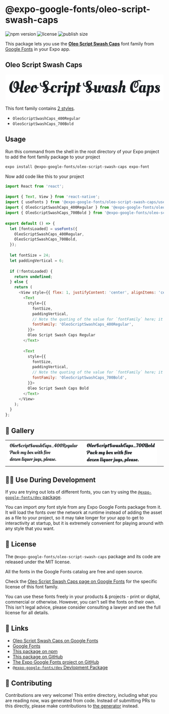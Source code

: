 # @expo-google-fonts/oleo-script-swash-caps

![npm version](https://flat.badgen.net/npm/v/@expo-google-fonts/oleo-script-swash-caps)
![license](https://flat.badgen.net/github/license/expo/google-fonts)
![publish size](https://flat.badgen.net/packagephobia/install/@expo-google-fonts/oleo-script-swash-caps)

This package lets you use the [**Oleo Script Swash Caps**](https://fonts.google.com/specimen/Oleo+Script+Swash+Caps) font family from [Google Fonts](https://fonts.google.com/) in your Expo app.

## Oleo Script Swash Caps

![Oleo Script Swash Caps](./font-family.png)

This font family contains [2 styles](#-gallery).

- `OleoScriptSwashCaps_400Regular`
- `OleoScriptSwashCaps_700Bold`

## Usage

Run this command from the shell in the root directory of your Expo project to add the font family package to your project
```sh
expo install @expo-google-fonts/oleo-script-swash-caps expo-font
```

Now add code like this to your project
```js
import React from 'react';

import { Text, View } from 'react-native';
import { useFonts } from '@expo-google-fonts/oleo-script-swash-caps/useFonts';
import { OleoScriptSwashCaps_400Regular } from '@expo-google-fonts/oleo-script-swash-caps/400Regular';
import { OleoScriptSwashCaps_700Bold } from '@expo-google-fonts/oleo-script-swash-caps/700Bold';

export default () => {
  let [fontsLoaded] = useFonts({
    OleoScriptSwashCaps_400Regular,
    OleoScriptSwashCaps_700Bold,
  });

  let fontSize = 24;
  let paddingVertical = 6;

  if (!fontsLoaded) {
    return undefined;
  } else {
    return (
      <View style={{ flex: 1, justifyContent: 'center', alignItems: 'center' }}>
        <Text
          style={{
            fontSize,
            paddingVertical,
            // Note the quoting of the value for `fontFamily` here; it expects a string!
            fontFamily: 'OleoScriptSwashCaps_400Regular',
          }}>
          Oleo Script Swash Caps Regular
        </Text>

        <Text
          style={{
            fontSize,
            paddingVertical,
            // Note the quoting of the value for `fontFamily` here; it expects a string!
            fontFamily: 'OleoScriptSwashCaps_700Bold',
          }}>
          Oleo Script Swash Caps Bold
        </Text>
      </View>
    );
  }
};

```

## 🔡 Gallery


||||
|-|-|-|
|![OleoScriptSwashCaps_400Regular](.//400Regular/OleoScriptSwashCaps_400Regular.ttf.png)|![OleoScriptSwashCaps_700Bold](.//700Bold/OleoScriptSwashCaps_700Bold.ttf.png)|||


## 👩‍💻 Use During Development

If you are trying out lots of different fonts, you can try using the [`@expo-google-fonts/dev` package](https://github.com/expo/google-fonts/tree/master/font-packages/dev#readme).

You can import *any* font style from any Expo Google Fonts package from it. It will load the fonts
over the network at runtime instead of adding the asset as a file to your project, so it may take longer
for your app to get to interactivity at startup, but it is extremely convenient
for playing around with any style that you want.

## 📖 License

The `@expo-google-fonts/oleo-script-swash-caps` package and its code are released under the MIT license.

All the fonts in the Google Fonts catalog are free and open source.

Check the [Oleo Script Swash Caps page on Google Fonts](https://fonts.google.com/specimen/Oleo+Script+Swash+Caps) for the specific license of this font family.

You can use these fonts freely in your products & projects - print or digital, commercial or otherwise. However, you can't sell the fonts on their own. This isn't legal advice, please consider consulting a lawyer and see the full license for all details.

## 🔗 Links

- [Oleo Script Swash Caps on Google Fonts](https://fonts.google.com/specimen/Oleo+Script+Swash+Caps)
- [Google Fonts](https://fonts.google.com/)
- [This package on npm](https://www.npmjs.com/package/@expo-google-fonts/oleo-script-swash-caps)
- [This package on GitHub](https://github.com/expo/google-fonts/tree/master/font-packages/oleo-script-swash-caps)
- [The Expo Google Fonts project on GitHub](https://github.com/expo/google-fonts)
- [`@expo-google-fonts/dev` Devlopment Package](https://github.com/expo/google-fonts/tree/master/font-packages/dev)

## 🤝 Contributing

Contributions are very welcome! This entire directory, including what you are reading now, was generated from code. Instead of submitting PRs to this directly, please make contributions to [the generator](https://github.com/expo/google-fonts/tree/master/packages/generator) instead.
